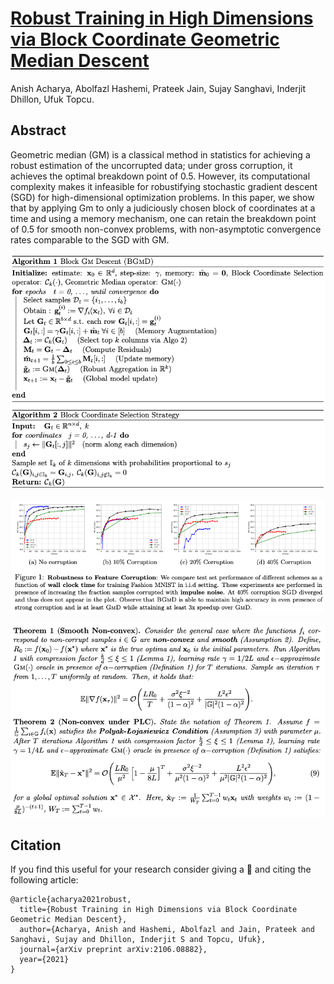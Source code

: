 [Robust Training in High Dimensions via Block Coordinate Geometric Median Descent](https://arxiv.org/pdf/2106.08882.pdf)
=================================================================================
Anish Acharya, Abolfazl Hashemi, Prateek Jain, Sujay Sanghavi, Inderjit Dhillon, Ufuk Topcu.

Abstract
------------
Geometric median (GM) is a classical method in statistics for achieving a robust estimation
of the uncorrupted data; under gross corruption, it achieves the optimal breakdown point of
0.5. However, its computational complexity makes it infeasible for robustifying stochastic
gradient descent (SGD) for high-dimensional optimization problems. In this paper, we show
that by applying Gm to only a judiciously chosen block of coordinates at a time and using
a memory mechanism, one can retain the breakdown point of 0.5 for smooth non-convex
problems, with non-asymptotic convergence rates comparable to the SGD with GM.

![](https://github.com/anishacharya/BGMD/blob/main/readme_utils/bgmd_algo.png)

![](https://github.com/anishacharya/BGMD/blob/main/readme_utils/bgmd_fig1.png)

![](https://github.com/anishacharya/BGMD/blob/main/readme_utils/bgmd_theoru.png)


Citation  
------------
If you find this useful for your research consider giving a :star2: and citing the following article:     
```
@article{acharya2021robust,
  title={Robust Training in High Dimensions via Block Coordinate Geometric Median Descent},
  author={Acharya, Anish and Hashemi, Abolfazl and Jain, Prateek and Sanghavi, Sujay and Dhillon, Inderjit S and Topcu, Ufuk},
  journal={arXiv preprint arXiv:2106.08882},
  year={2021}
}
```
